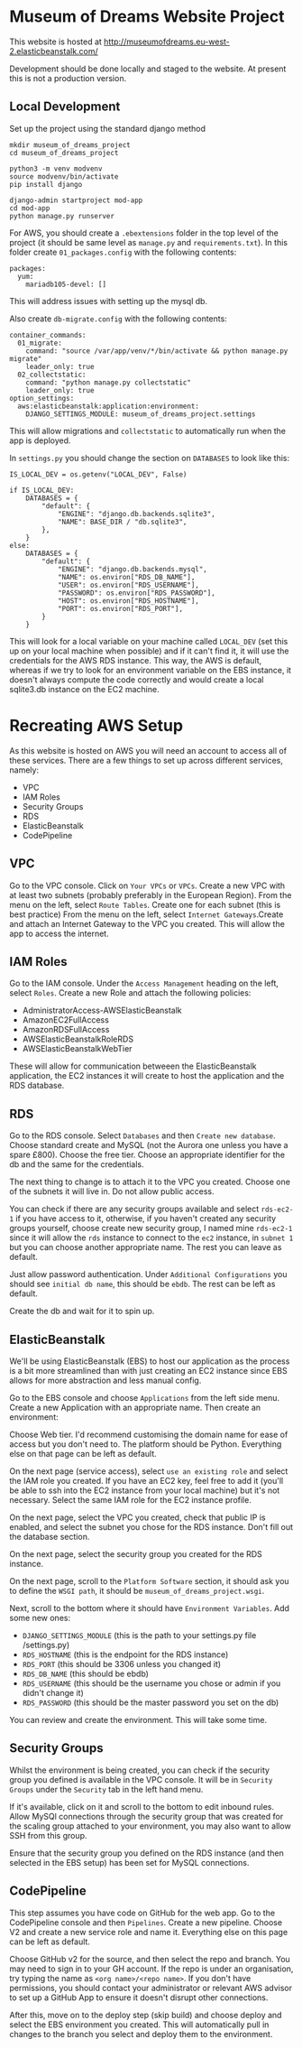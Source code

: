 # Museum of Dreams Website Project

This website is hosted at http://museumofdreams.eu-west-2.elasticbeanstalk.com/

Development should be done locally and staged to the website. At present this is not a production version.

## Local Development

Set up the project using the standard django method

```
mkdir museum_of_dreams_project
cd museum_of_dreams_project

python3 -m venv modvenv
source modvenv/bin/activate
pip install django

django-admin startproject mod-app
cd mod-app
python manage.py runserver
```

For AWS, you should create a `.ebextensions` folder in the top level of the project (it should be same level as `manage.py` and `requirements.txt`). In this folder create `01_packages.config` with the following contents:

```
packages:
  yum:
    mariadb105-devel: []
```

This will address issues with setting up the mysql db.

Also create `db-migrate.config` with the following contents:

```
container_commands:
  01_migrate:
    command: "source /var/app/venv/*/bin/activate && python manage.py migrate"
    leader_only: true
  02_collectstatic:
    command: "python manage.py collectstatic"
    leader_only: true
option_settings:
  aws:elasticbeanstalk:application:environment:
    DJANGO_SETTINGS_MODULE: museum_of_dreams_project.settings

```

This will allow migrations and `collectstatic` to automatically run when the app is deployed.

In `settings.py` you should change the section on `DATABASES` to look like this:

```
IS_LOCAL_DEV = os.getenv("LOCAL_DEV", False)

if IS_LOCAL_DEV:
    DATABASES = {
        "default": {
            "ENGINE": "django.db.backends.sqlite3",
            "NAME": BASE_DIR / "db.sqlite3",
        },
    }
else:
    DATABASES = {
        "default": {
            "ENGINE": "django.db.backends.mysql",
            "NAME": os.environ["RDS_DB_NAME"],
            "USER": os.environ["RDS_USERNAME"],
            "PASSWORD": os.environ["RDS_PASSWORD"],
            "HOST": os.environ["RDS_HOSTNAME"],
            "PORT": os.environ["RDS_PORT"],
        }
    }

```

This will look for a local variable on your machine called `LOCAL_DEV` (set this up on your local machine when possible) and if it can't find it, it will use the credentials for the AWS RDS instance. This way, the AWS is default, whereas if we try to look for an environment variable on the EBS instance, it doesn't always compute the code correctly and would create a local sqlite3.db instance on the EC2 machine.

# Recreating AWS Setup

As this website is hosted on AWS you will need an account to access all of these services. There are a few things to set up across different services, namely:

- VPC
- IAM Roles
- Security Groups
- RDS
- ElasticBeanstalk
- CodePipeline

## VPC

Go to the VPC console. Click on `Your VPCs` or `VPCs`.
Create a new VPC with at least two subnets (probably preferably in the European Region).
From the menu on the left, select `Route Tables`. Create one for each subnet (this is best practice)
From the menu on the left, select `Internet Gateways`.Create and attach an Internet Gateway to the VPC you created. This will allow the app to access the internet.

## IAM Roles

Go to the IAM console. Under the `Access Management` heading on the left, select `Roles`.
Create a new Role and attach the following policies:

- AdministratorAccess-AWSElasticBeanstalk
- AmazonEC2FullAccess
- AmazonRDSFullAccess
- AWSElasticBeanstalkRoleRDS
- AWSElasticBeanstalkWebTier

These will allow for communication betweeen the ElasticBeanstalk application, the EC2 instances it will create to host the application and the RDS database.

## RDS

Go to the RDS console. Select `Databases` and then `Create new database`.
Choose standard create and MySQL (not the Aurora one unless you have a spare £800). Choose the free tier. Choose an appropriate identifier for the db and the same for the credentials.

The next thing to change is to attach it to the VPC you created. Choose one of the subnets it will live in. Do not allow public access.

You can check if there are any security groups available and select `rds-ec2-1` if you have access to it, otherwise, if you haven't created any security groups yourself, choose create new security group, I named mine `rds-ec2-1` since it will allow the `rds` instance to connect to the `ec2` instance, in `subnet 1` but you can choose another appropriate name. The rest you can leave as default.

Just allow password authentication.
Under `Additional Configurations` you should see `initial db name`, this should be `ebdb`. The rest can be left as default.

Create the db and wait for it to spin up.

## ElasticBeanstalk

We'll be using ElasticBeanstalk (EBS) to host our application as the process is a bit more streamlined than with just creating an EC2 instance since EBS allows for more abstraction and less manual config.

Go to the EBS console and choose `Applications` from the left side menu. Create a new Application with an appropriate name. Then create an environment:

Choose Web tier. I'd recommend customising the domain name for ease of access but you don't need to. The platform should be Python. Everything else on that page can be left as default.

On the next page (service access), select `use an existing role` and select the IAM role you created. If you have an EC2 key, feel free to add it (you'll be able to ssh into the EC2 instance from your local machine) but it's not necessary. Select the same IAM role for the EC2 instance profile.

On the next page, select the VPC you created, check that public IP is enabled, and select the subnet you chose for the RDS instance. Don't fill out the database section.

On the next page, select the security group you created for the RDS instance.

On the next page, scroll to the `Platform Software` section, it should ask you to define the `WSGI path`, it should be `museum_of_dreams_project.wsgi`.

Next, scroll to the bottom where it should have `Environment Variables`. Add some new ones:

- `DJANGO_SETTINGS_MODULE` (this is the path to your settings.py file <project>/settings.py)
- `RDS_HOSTNAME` (this is the endpoint for the RDS instance)
- `RDS_PORT` (this should be 3306 unless you changed it)
- `RDS_DB_NAME` (this should be ebdb)
- `RDS_USERNAME` (this should be the username you chose or admin if you didn't change it)
- `RDS_PASSWORD` (this should be the master password you set on the db)

You can review and create the environment. This will take some time.

## Security Groups

Whilst the environment is being created, you can check if the security group you defined is available in the VPC console. It will be in `Security Groups` under the `Security` tab in the left hand menu.

If it's available, click on it and scroll to the bottom to edit inbound rules. Allow MySQl connections through the security group that was created for the scaling group attached to your environment, you may also want to allow SSH from this group.

Ensure that the security group you defined on the RDS instance (and then selected in the EBS setup) has been set for MySQL connections.

## CodePipeline

This step assumes you have code on GitHub for the web app. Go to the CodePipeline console and then `Pipelines`. Create a new pipeline. Choose V2 and create a new service role and name it. Everything else on this page can be left as default.

Choose GitHub v2 for the source, and then select the repo and branch. You may need to sign in to your GH account. If the repo is under an organisation, try typing the name as `<org name>/<repo name>`. If you don't have permissions, you should contact your administrator or relevant AWS advisor to set up a GitHub App to ensure it doesn't disrupt other connections.

After this, move on to the deploy step (skip build) and choose deploy and select the EBS environment you created.
This will automatically pull in changes to the branch you select and deploy them to the environment.
